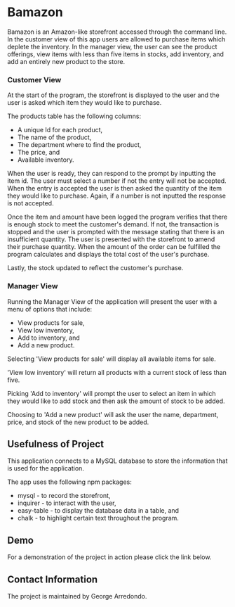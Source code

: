 # Bamazon

Bamazon is an Amazon-like storefront accessed through the command line. In the customer view of this app users are allowed to purchase items which deplete the inventory. In the manager view, the user can see the product offerings, view items with less than five items in stocks, add inventory, and add an entirely new product to the store.

### Customer View

At the start of the program, the storefront is displayed to the user and the user is asked which item they would like to purchase. 

The products table has the following columns:
  * A unique Id for each product, 
  * The name of the product,
  * The department where to find the product,
  * The price, and
  * Available inventory.

When the user is ready, they can respond to the prompt by inputting the item id. The user must select a number if not the entry will not be accepted. When the entry is accepted the user is then asked the quantity of the item they would like to purchase. Again, if a number is not inputted the response is not accepted. 

Once the item and amount have been logged the program verifies that there is enough stock to meet the customer's demand. If not, the transaction is stopped and the user is prompted with the message stating that there is an insufficient quantity. The user is presented with the storefront to amend their purchase quantity. When the amount of the order can be fulfilled the program calculates and displays the total cost of the user's purchase. 

Lastly, the stock updated to reflect the customer's purchase.

### Manager View

Running the Manager View of the application will present the user with a menu of options that include:
  * View products for sale,
  * View low inventory,
  * Add to inventory, and
  * Add a new product.

Selecting 'View products for sale' will display all available items for sale.

'View low inventory' will return all products with a current stock of less than five.

Picking 'Add to inventory' will prompt the user to select an item in which they would like to add stock and then ask the amount of stock to be added. 

Choosing to 'Add a new product' will ask the user the name, department, price, and stock of the new product to be added.

## Usefulness of Project

This application connects to a MySQL database to store the information that is used for the application. 

The app uses the following npm packages:
  * mysql - to record the storefront,
  * inquirer - to interact with the user,
  * easy-table - to display the database data in a table, and
  * chalk - to highlight certain text throughout the program. 

## Demo

For a demonstration of the project in action please click the link below.

## Contact Information

The project is maintained by George Arredondo.



